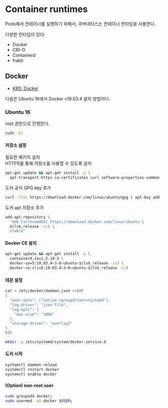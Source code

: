 # Container runtimes

Pods에서 컨테이너를 실행하기 위해서, 쿠버네티스는 컨테이너 런타임을 사용한다.

다양한 런타임이 있다:

- Docker
- CRI-O
- Containerd
- frakti

## Docker

- [K8S: Docker](https://kubernetes.io/docs/setup/production-environment/container-runtimes/#docker)

다음은 Ubuntu 16에서 Docker v19.03.4 설치 방법이다.

### Ubuntu 16

root 권한으로 진행한다.

```bash
sudo -Es
```

#### 저장소 설정

필요한 패키지 설치  
HTTPS를 통해 저장소를 사용할 수 있도록 설치  

```bash
apt-get update && apt-get install -y \
  apt-transport-https ca-certificates curl software-properties-common
```

도커 공식 GPG key 추가

```bash
curl -fsSL https://download.docker.com/linux/ubuntu/gpg | apt-key add -
```

도커 apt 저장소 추가

```bash
add-apt-repository \
  "deb [arch=amd64] https://download.docker.com/linux/ubuntu \
  $(lsb_release -cs) \
  stable"
```

#### Docker CE 설치

```bash
apt-get update && apt-get install -y \
  containerd.io=1.2.10-3 \
  docker-ce=5:19.03.4~3-0~ubuntu-$(lsb_release -cs) \
  docker-ce-cli=5:19.03.4~3-0~ubuntu-$(lsb_release -cs)
```

#### 데몬 설정

```bash
cat > /etc/docker/daemon.json <<EOF
{
  "exec-opts": ["native.cgroupdriver=systemd"],
  "log-driver": "json-file",
  "log-opts": {
    "max-size": "100m"
  },
  "storage-driver": "overlay2"
}
EOF
```

```bash
mkdir -p /etc/systemd/system/docker.service.d
```

#### 도커 시작

```bash
systemctl daemon-reload
systemctl restart docker
systemctl enable docker
```

#### (Option) non-root user

```bash
sudo groupadd docker;
sudo usermod -aG docker $USER;
```